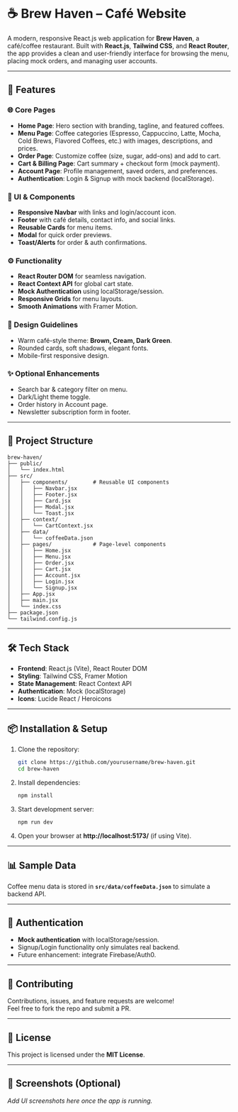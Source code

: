 # ☕ Brew Haven – Café Website  

A modern, responsive React.js web application for **Brew Haven**, a café/coffee restaurant. Built with **React.js**, **Tailwind CSS**, and **React Router**, the app provides a clean and user-friendly interface for browsing the menu, placing mock orders, and managing user accounts.  

---

## 🚀 Features  

### 🌐 Core Pages  
- **Home Page**: Hero section with branding, tagline, and featured coffees.  
- **Menu Page**: Coffee categories (Espresso, Cappuccino, Latte, Mocha, Cold Brews, Flavored Coffees, etc.) with images, descriptions, and prices.  
- **Order Page**: Customize coffee (size, sugar, add-ons) and add to cart.  
- **Cart & Billing Page**: Cart summary + checkout form (mock payment).  
- **Account Page**: Profile management, saved orders, and preferences.  
- **Authentication**: Login & Signup with mock backend (localStorage).  

### 🧩 UI & Components  
- **Responsive Navbar** with links and login/account icon.  
- **Footer** with café details, contact info, and social links.  
- **Reusable Cards** for menu items.  
- **Modal** for quick order previews.  
- **Toast/Alerts** for order & auth confirmations.  

### ⚙️ Functionality  
- **React Router DOM** for seamless navigation.  
- **React Context API** for global cart state.  
- **Mock Authentication** using localStorage/session.  
- **Responsive Grids** for menu layouts.  
- **Smooth Animations** with Framer Motion.  

### 🎨 Design Guidelines  
- Warm café-style theme: **Brown, Cream, Dark Green**.  
- Rounded cards, soft shadows, elegant fonts.  
- Mobile-first responsive design.  

### ✨ Optional Enhancements  
- Search bar & category filter on menu.  
- Dark/Light theme toggle.  
- Order history in Account page.  
- Newsletter subscription form in footer.  

---

## 📂 Project Structure  

```
brew-haven/
├── public/
│   └── index.html
├── src/
│   ├── components/        # Reusable UI components
│   │   ├── Navbar.jsx
│   │   ├── Footer.jsx
│   │   ├── Card.jsx
│   │   ├── Modal.jsx
│   │   └── Toast.jsx
│   ├── context/
│   │   └── CartContext.jsx
│   ├── data/
│   │   └── coffeeData.json
│   ├── pages/             # Page-level components
│   │   ├── Home.jsx
│   │   ├── Menu.jsx
│   │   ├── Order.jsx
│   │   ├── Cart.jsx
│   │   ├── Account.jsx
│   │   ├── Login.jsx
│   │   └── Signup.jsx
│   ├── App.jsx
│   ├── main.jsx
│   └── index.css
├── package.json
└── tailwind.config.js
```

---

## 🛠️ Tech Stack  

- **Frontend**: React.js (Vite), React Router DOM  
- **Styling**: Tailwind CSS, Framer Motion  
- **State Management**: React Context API  
- **Authentication**: Mock (localStorage)  
- **Icons**: Lucide React / Heroicons  

---

## 📦 Installation & Setup  

1. Clone the repository:  
   ```bash
   git clone https://github.com/yourusername/brew-haven.git
   cd brew-haven
   ```

2. Install dependencies:  
   ```bash
   npm install
   ```

3. Start development server:  
   ```bash
   npm run dev
   ```

4. Open your browser at **http://localhost:5173/** (if using Vite).  

---

## 📊 Sample Data  

Coffee menu data is stored in **`src/data/coffeeData.json`** to simulate a backend API.  

---

## 🔑 Authentication  

- **Mock authentication** with localStorage/session.  
- Signup/Login functionality only simulates real backend.  
- Future enhancement: integrate Firebase/Auth0.  

---

## 🤝 Contributing  

Contributions, issues, and feature requests are welcome!  
Feel free to fork the repo and submit a PR.  

---

## 📜 License  

This project is licensed under the **MIT License**.  

---

## 📸 Screenshots (Optional)  

_Add UI screenshots here once the app is running._  
